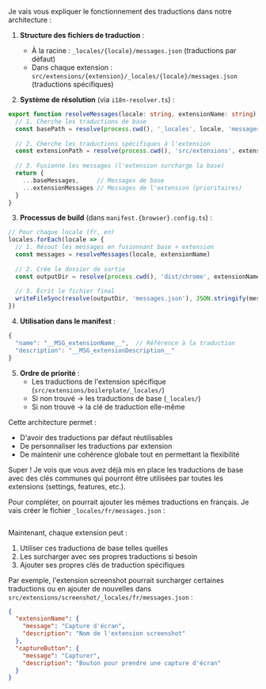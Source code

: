 Je vais vous expliquer le fonctionnement des traductions dans notre architecture :

1. **Structure des fichiers de traduction** :
   - À la racine : `_locales/{locale}/messages.json` (traductions par défaut)
   - Dans chaque extension : `src/extensions/{extension}/_locales/{locale}/messages.json` (traductions spécifiques)

2. **Système de résolution** (via `i18n-resolver.ts`) :
```typescript
export function resolveMessages(locale: string, extensionName: string): Messages {
  // 1. Cherche les traductions de base
  const basePath = resolve(process.cwd(), '_locales', locale, 'messages.json')
  
  // 2. Cherche les traductions spécifiques à l'extension
  const extensionPath = resolve(process.cwd(), 'src/extensions', extensionName, '_locales', locale, 'messages.json')
  
  // 3. Fusionne les messages (l'extension surcharge la base)
  return {
    ...baseMessages,     // Messages de base
    ...extensionMessages // Messages de l'extension (prioritaires)
  }
}
```

3. **Processus de build** (dans `manifest.{browser}.config.ts`) :
```typescript
// Pour chaque locale (fr, en)
locales.forEach(locale => {
  // 1. Résout les messages en fusionnant base + extension
  const messages = resolveMessages(locale, extensionName)
  
  // 2. Crée le dossier de sortie
  const outputDir = resolve(process.cwd(), 'dist/chrome', extensionName, '_locales', locale)
  
  // 3. Écrit le fichier final
  writeFileSync(resolve(outputDir, 'messages.json'), JSON.stringify(messages, null, 2))
})
```

4. **Utilisation dans le manifest** :
```typescript
{
  "name": "__MSG_extensionName__",  // Référence à la traduction
  "description": "__MSG_extensionDescription__"
}
```

5. **Ordre de priorité** :
   - Les traductions de l'extension spécifique (`src/extensions/boilerplate/_locales/`)
   - Si non trouvé → les traductions de base (`_locales/`)
   - Si non trouvé → la clé de traduction elle-même

Cette architecture permet :
- D'avoir des traductions par défaut réutilisables
- De personnaliser les traductions par extension
- De maintenir une cohérence globale tout en permettant la flexibilité


Super ! Je vois que vous avez déjà mis en place les traductions de base avec des clés communes qui pourront être utilisées par toutes les extensions (settings, features, etc.).

Pour compléter, on pourrait ajouter les mêmes traductions en français. Je vais créer le fichier `_locales/fr/messages.json` :

```:_locales/fr/messages.json

```


Maintenant, chaque extension peut :
1. Utiliser ces traductions de base telles quelles
2. Les surcharger avec ses propres traductions si besoin
3. Ajouter ses propres clés de traduction spécifiques

Par exemple, l'extension screenshot pourrait surcharger certaines traductions ou en ajouter de nouvelles dans `src/extensions/screenshot/_locales/fr/messages.json` :
```json
{
  "extensionName": {
    "message": "Capture d'écran",
    "description": "Nom de l'extension screenshot"
  },
  "captureButton": {
    "message": "Capturer",
    "description": "Bouton pour prendre une capture d'écran"
  }
}
```
